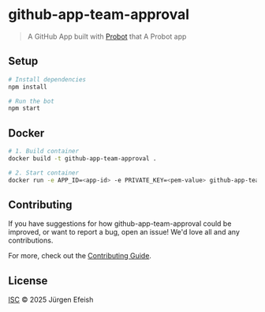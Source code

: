 # github-app-team-approval

> A GitHub App built with [Probot](https://github.com/probot/probot) that A Probot app

## Setup

```sh
# Install dependencies
npm install

# Run the bot
npm start
```

## Docker

```sh
# 1. Build container
docker build -t github-app-team-approval .

# 2. Start container
docker run -e APP_ID=<app-id> -e PRIVATE_KEY=<pem-value> github-app-team-approval
```

## Contributing

If you have suggestions for how github-app-team-approval could be improved, or want to report a bug, open an issue! We'd love all and any contributions.

For more, check out the [Contributing Guide](CONTRIBUTING.md).

## License

[ISC](LICENSE) © 2025 Jürgen Efeish
